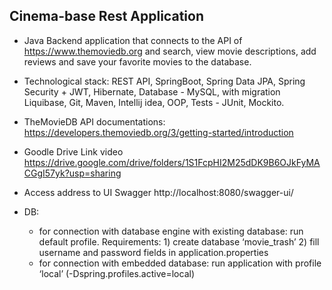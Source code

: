 ## Cinema-base Rest Application

 - Java Backend application that connects to the API of https://www.themoviedb.org 
 and search, view movie descriptions, add reviews and save your favorite movies to the database. 
 
 - Technological stack: REST API, SpringBoot, Spring Data JPA, Spring Security + JWT, Hibernate, Database - MySQL, with migration Liquibase,
  Git, Maven, Intellij idea, OOP, Tests - JUnit, Mockito. 
  
 - TheMovieDB API documentations: https://developers.themoviedb.org/3/getting-started/introduction
 
 - Goodle Drive Link video https://drive.google.com/drive/folders/1S1FcpHI2M25dDK9B6OJkFyMACGgI57yk?usp=sharing
 
 - Access address to UI Swagger http://localhost:8080/swagger-ui/
  
 - DB:
   - for connection with database engine with existing database: run default profile. 
     Requirements: 1) create database ‘movie_trash’ 2) fill username and password fields in application.properties
   - for connection with embedded database: run application with profile ‘local’ (-Dspring.profiles.active=local)        